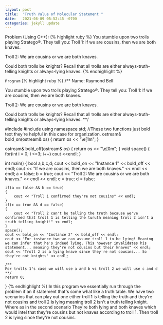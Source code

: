 ```yaml
---
layout: post
title:  "Truth Value of Molecular Statement "
date:   2021-08-09 05:52:45 -0700
categories: jekyll update
---
```

Problem (Using C++):
{% highlight ruby %}
You stumble upon two trolls playing Stratego®. They tell you:
  Troll 1: If we are cousins, then we are both knaves.

  Troll 2: We are cousins or we are both knaves.

Could both trolls be knights? Recall that all trolls are either always-truth-telling knights or always-lying knaves.
{% endhighlight %}

`Program`
{% highlight ruby %}
/**
Name: Raymond Bell




You stumble upon two trolls playing Stratego®. They tell you:
  Troll 1: If we are cousins, then we are both knaves.

  Troll 2: We are cousins or we are both knaves.

Could both trolls be knights? Recall that all trolls are either always-truth-telling knights or always-lying knaves.
**/

#include <iostream>
#include <ostream>
using namespace std;
//These two functions just bold text they're helpful in this case for organization.
ostream& bold_on(ostream& os)
{
    return os << "\e[1m";
}

ostream& bold_off(ostream& os)
{
    return os << "\e[0m";
}
void space()
{
    for(int i = 0; i <=3; i++)
        cout <<endl;
}

int main()
{
    bool a,b,c,d;
    cout << bold_on << "Instance 1" << bold_off << endl;
    cout << "If we are cousins, then we are both knaves." << endl << endl;
    a = false;
    b = true;
    cout << "Troll 2: We are cousins or we are both knaves." << endl << endl;
    c = true;
    d = false;

    if(a == false && b == true)
    {
        cout << "Troll 1 confirmed they're not cousins" << endl;
    }
    if(c == true && d == false)
    {
        cout << "Troll 2 can't be telling the truth because we've confirmed that troll 1 is telling the turuth meaning troll 2 isn't a truth telling knight!" << endl;
    }
    space();
    cout << bold_on << "Instance 2" << bold_off << endl;
    cout << "For instance two we can assume troll 1 to be lying! Meaning we can infer that he's indeed lying. This however invalidates his statement... meaning they're not cousins but their knaves" << endl;
    cout << "Troll 2 is a lying knave since they're not cousins... So they're not knights" << endl;

    /**
    For trolls 1's case we will use a and b vs troll 2 we will use c and d
    **/
    return 0;
}
{% endhighlight %}
In this program we essentially run through the problem if an if statement that's some what like a truth table. We have two scenarios that can play out one either troll 1 is telling the truth and they're not cousins and troll 2 is lying meaning troll 2 isn't a truth telling knight. Where as in the second scenario They're both lying and both knaves which would intel that they're cousins but not knaves according to troll 1. Then troll 2 is lying since they're not cousins.  
